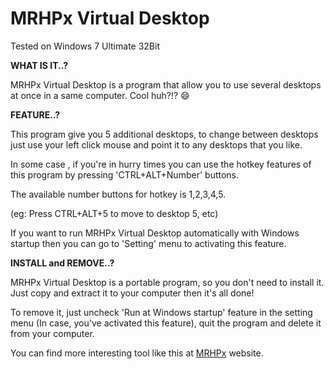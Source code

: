 # MRHPx Virtual Desktop

Tested on Windows 7 Ultimate 32Bit


**WHAT IS IT..?**

MRHPx Virtual Desktop is a program that allow you to use several desktops at once in a same computer. Cool huh?!? :smile:


**FEATURE..?**

This program give  you  5  additional  desktops, to  change  between desktops  just  use  your  left  click  mouse  and point  it to  any desktops that you like.

In some case , if you're in  hurry times  you can   use  the  hotkey features of this  program  by  pressing  'CTRL+ALT+Number'  buttons. 

The available number buttons  for  hotkey is 1,2,3,4,5.

(eg:  Press CTRL+ALT+5  to move to desktop 5, etc)

If  you  want  to  run  MRHPx Virtual Desktop  automatically   with Windows startup then you can go to  'Setting'  menu  to  activating this feature.


**INSTALL and REMOVE..?**

MRHPx Virtual Desktop is a portable program,  so  you don't  need to install it. Just copy and extract it to your computer then  it's all done!

To remove it, just uncheck 'Run at Windows startup'  feature in  the setting menu (In  case, you've  activated  this  feature),  quit the program and delete it from your computer.


You can find more interesting tool like this at [MRHPx](http://www.mrhpx.com/) website.

